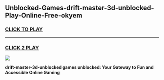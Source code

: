 
## Unblocked-Games-drift-master-3d-unblocked-Play-Online-Free-okyem
<h3>
<a href="https://premium76.site?title=drift-master-3d-unblocked&ref=26A">CLICK TO PLAY</a></h3>
<hr>

<h3>
<a href="https://premium76.site?title=drift-master-3d-unblocked&ref=26A">CLICK 2 PLAY</a>
  
</h3>

<a href="https://premium76.site?title=drift-master-3d-unblocked&ref=26A"><img src="https://clearcache.store/games.png"></a>


**drift-master-3d-unblocked games unblocked: Your Gateway to Fun and Accessible Online Gaming**
